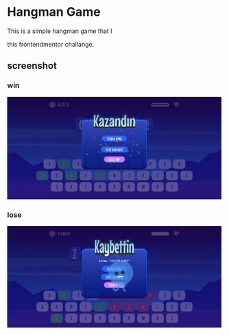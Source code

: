 # Hangman Game

This is a simple hangman game that I

this frontendmentor challange.

## screenshot

### win

<img src="./public/images/screenshot-win.png" alt="win" width="500"/>

### lose

<img src="./public/images/screenshot-lose.png" alt="lose" width="500"/>
